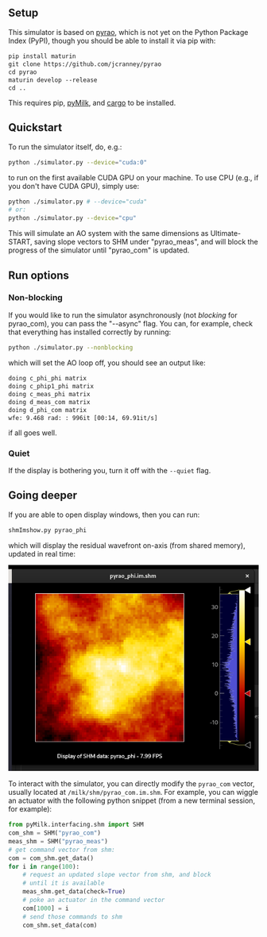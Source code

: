 ## Setup
This simulator is based on [pyrao](https://github.com/jcranney/pyrao), which is not yet on the Python Package Index (PyPI), though you should be able to install it via pip with:
```
pip install maturin
git clone https://github.com/jcranney/pyrao
cd pyrao
maturin develop --release
cd ..
```
This requires pip, [pyMilk](https://github.com/milk-org/pyMilk), and [cargo](https://rustup.rs/) to be installed.

## Quickstart
To run the simulator itself, do, e.g.:
```bash
python ./simulator.py --device="cuda:0"
```
to run on the first available CUDA GPU on your machine. To use CPU (e.g., if you don't have CUDA GPU), simply use:
```bash
python ./simulator.py # --device="cuda"
# or:
python ./simulator.py --device="cpu"
```

This will simulate an AO system with the same dimensions as Ultimate-START, saving slope vectors to SHM under "pyrao_meas", and will block the progress of the simulator until "pyrao_com" is updated.

## Run options
### Non-blocking
If you would like to run the simulator asynchronously (not *blocking* for pyrao_com), you can pass the "--async" flag. You can, for example, check that everything has installed correctly by running:
```bash
python ./simulator.py --nonblocking
```
which will set the AO loop off, you should see an output like:
```
doing c_phi_phi matrix
doing c_phip1_phi matrix
doing c_meas_phi matrix
doing d_meas_com matrix
doing d_phi_com matrix
wfe: 9.468 rad: : 996it [00:14, 69.91it/s]
```
if all goes well. 

### Quiet
If the display is bothering you, turn it off with the `--quiet` flag.

## Going deeper
If you are able to open display windows, then you can run:
```bash
shmImshow.py pyrao_phi
```
which will display the residual wavefront on-axis (from shared memory), updated in real time:
<center>
<img style="width:600px" src="shmimshow_sample.png"></img>
</center>

To interact with the simulator, you can directly modify the `pyrao_com` vector, usually located at `/milk/shm/pyrao_com.im.shm`. For example, you can wiggle an actuator with the following python snippet (from a new terminal session, for example):
```python
from pyMilk.interfacing.shm import SHM
com_shm = SHM("pyrao_com")
meas_shm = SHM("pyrao_meas")
# get command vector from shm:
com = com_shm.get_data()
for i in range(100):
    # request an updated slope vector from shm, and block
    # until it is available
    meas_shm.get_data(check=True)
    # poke an actuator in the command vector
    com[1000] = i
    # send those commands to shm
    com_shm.set_data(com)
```
